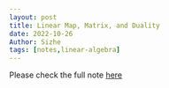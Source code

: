 ```yaml
---
layout: post
title: Linear Map, Matrix, and Duality
date: 2022-10-26
Author: Sizhe
tags: [notes,linear-algebra]
---
```


Please check the full note [here](https://lonitch.github.io/vector_space_basics/04-linear-map-matrix-and-duality.html)

